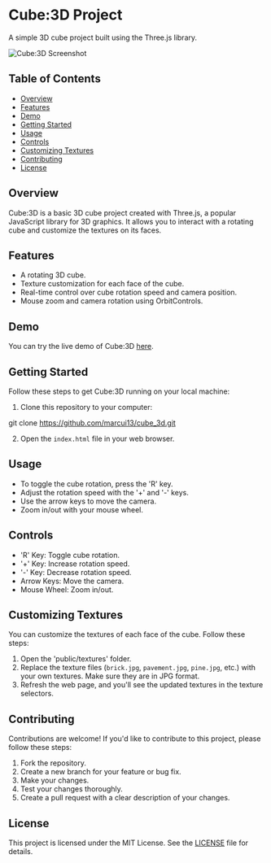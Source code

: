 # Cube:3D Project

A simple 3D cube project built using the Three.js library.

![Cube:3D Screenshot](screenshot.png)

## Table of Contents

- [Overview](#overview)
- [Features](#features)
- [Demo](#demo)
- [Getting Started](#getting-started)
- [Usage](#usage)
- [Controls](#controls)
- [Customizing Textures](#customizing-textures)
- [Contributing](#contributing)
- [License](#license)

## Overview

Cube:3D is a basic 3D cube project created with Three.js, a popular JavaScript library for 3D graphics. It allows you to interact with a rotating cube and customize the textures on its faces.

## Features

- A rotating 3D cube.
- Texture customization for each face of the cube.
- Real-time control over cube rotation speed and camera position.
- Mouse zoom and camera rotation using OrbitControls.

## Demo

You can try the live demo of Cube:3D [here](#insert-demo-link).

## Getting Started

Follow these steps to get Cube:3D running on your local machine:

1. Clone this repository to your computer:

git clone https://github.com/marcui13/cube_3d.git

2. Open the `index.html` file in your web browser.

## Usage

- To toggle the cube rotation, press the 'R' key.
- Adjust the rotation speed with the '+' and '-' keys.
- Use the arrow keys to move the camera.
- Zoom in/out with your mouse wheel.

## Controls

- 'R' Key: Toggle cube rotation.
- '+' Key: Increase rotation speed.
- '-' Key: Decrease rotation speed.
- Arrow Keys: Move the camera.
- Mouse Wheel: Zoom in/out.

## Customizing Textures

You can customize the textures of each face of the cube. Follow these steps:

1. Open the 'public/textures' folder.
2. Replace the texture files (`brick.jpg`, `pavement.jpg`, `pine.jpg`, etc.) with your own textures. Make sure they are in JPG format.
3. Refresh the web page, and you'll see the updated textures in the texture selectors.

## Contributing

Contributions are welcome! If you'd like to contribute to this project, please follow these steps:

1. Fork the repository.
2. Create a new branch for your feature or bug fix.
3. Make your changes.
4. Test your changes thoroughly.
5. Create a pull request with a clear description of your changes.

## License

This project is licensed under the MIT License. See the [LICENSE](LICENSE) file for details.
